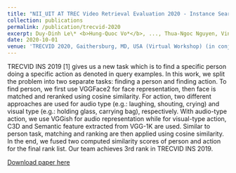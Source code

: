```yaml
---
title: "NII_UIT AT TREC Video Retrieval Evaluation 2020 ‑ Instance Search Track"
collection: publications
permalink: /publication/trecvid-2020
excerpt: Duy-Dinh Le\* <b>Hung-Quoc Vo*</b>, ..., Thua-Ngoc Nguyen, Vinh-Tiep Nguyen, Thanh-Duc Ngo, Zheng Wang, Shin'ichi Satoh<br/><a href="https://www-nlpir.nist.gov/projects/tvpubs/tv20.papers/nii_uit.pdf">[paper]</a><a href="https://github.com/hungvo304ml/Instance-Search">[code]</a><br/><video src="https://drive.google.com/file/d/1FmjTqER2kVEvEcJcRbp-MFMIfWW4qK-t/preview" width="640" height="480" allow="autoplay"></video>
date: 2020-10-01
venue: 'TRECVID 2020, Gaithersburg, MD, USA (Virtual Workshop) (in conjunction with ICCV ViRaL workshop)'
---
```

TRECVID INS 2019 [1] gives us a new task which is to find a specific person doing a specific action as denoted in query examples. In this work, we split the problem into two separate tasks: finding a person and finding action. To find person, we first use VGGFace2 for face representation, then face is matched and reranked using cosine similarity. For action, two different approaches are used for audio type (e.g.: laughing, shouting, crying) and visual type (e.g.: holding glass, carrying bag), respectively. With audio-type action, we use VGGish for audio representation while for visual-type action, C3D and Semantic feature extracted from VGG-1K are used. Similar to person task, matching and ranking are then applied using cosine similarity. In the end, we fused two computed similarity scores of person and action for the final rank list. Our team achieves 3rd rank in TRECVID INS 2019.

[Download paper here](https://www-nlpir.nist.gov/projects/tvpubs/tv20.papers/nii_uit.pdf)
